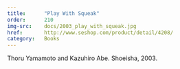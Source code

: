 ```yaml
---
title:      "Play With Squeak"
order:      210
img-src:    docs/2003_play_with_squeak.jpg
href:       http://www.seshop.com/product/detail/4208/
category:   Books
---
```

Thoru Yamamoto and Kazuhiro Abe. Shoeisha, 2003.
